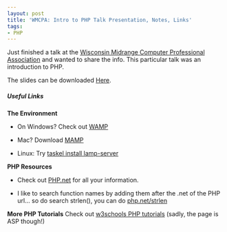 ```yaml
---
layout: post
title: 'WMCPA: Intro to PHP Talk Presentation, Notes, Links'
tags:
- PHP
---
```


Just finished a talk at the [Wisconsin Midrange Computer Professional Association](http://www.wmcpa.org/) and wanted to share the info.  This particular talk was an introduction to PHP.

The slides can be downloaded [Here](http://aaronsaray.com/wp-content/uploads/2013/01/WMCPA-Intro-PHP.pdf).



##### Useful Links


**The Environment**




  * On Windows?  Check out [WAMP](http://www.wampserver.com/en/)


  * Mac?  Download [MAMP](http://www.mamp.info/en/index.html)


  * Linux: Try [taskel install lamp-server](https://www.google.com/?q=tasksel%20install%20lamp-server)



**PHP Resources**




  * Check out [PHP.net](http://php.net) for all your information.


  * I like to search function names by adding them after the .net of the PHP url... so do search strlen(), you can do [php.net/strlen](http://php.net/strlen)



**More PHP Tutorials**
Check out [w3schools PHP tutorials](http://www.w3schools.com/php/default.asp)  (sadly, the page is ASP though!)
